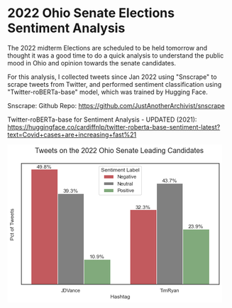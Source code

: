 # 2022 Ohio Senate Elections Sentiment Analysis

The 2022 midterm Elections are scheduled to be held tomorrow and thought it was a good time to do a quick analysis to understand the public mood in Ohio and opinion towards the senate candidates.

For this analysis, I collected tweets since Jan 2022 using "Snscrape" to scrape tweets from Twitter, and performed sentiment classification using "Twitter-roBERTa-base" model, which was trained by Hugging Face.

Snscrape: Github Repo: https://github.com/JustAnotherArchivist/snscrape

Twitter-roBERTa-base for Sentiment Analysis - UPDATED (2021): https://huggingface.co/cardiffnlp/twitter-roberta-base-sentiment-latest?text=Covid+cases+are+increasing+fast%21


![image](chart.png)
